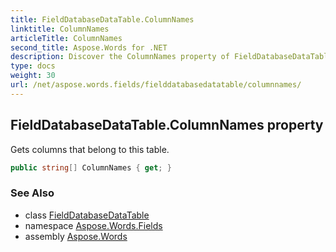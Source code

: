```yaml
---
title: FieldDatabaseDataTable.ColumnNames
linktitle: ColumnNames
articleTitle: ColumnNames
second_title: Aspose.Words for .NET
description: Discover the ColumnNames property of FieldDatabaseDataTable to easily access and manage table columns for enhanced data organization and analysis.
type: docs
weight: 30
url: /net/aspose.words.fields/fielddatabasedatatable/columnnames/
---
```

## FieldDatabaseDataTable.ColumnNames property

Gets columns that belong to this table.

```csharp
public string[] ColumnNames { get; }
```

### See Also

* class [FieldDatabaseDataTable](../)
* namespace [Aspose.Words.Fields](../../../aspose.words.fields/)
* assembly [Aspose.Words](../../../)
